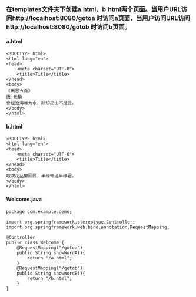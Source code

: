 ###  在templates文件夹下创建a.html、b.html两个页面。当用户URL访问http://localhost:8080/gotoa 时访问a页面，当用户访问URL访问http://localhost:8080/gotob 时访问b页面。
#### a.html
```
<!DOCTYPE html>
<html lang="en">
<head>
    <meta charset="UTF-8">
    <title>Title</title>
</head>
<body>
《离思五首》
唐·元稹
曾经沧海难为水，除却巫山不是云。
</body>
</html>
```
####  b.html
```
<!DOCTYPE html>
<html lang="en">
<head>
    <meta charset="UTF-8">
    <title>Title</title>
</head>
<body>
取次花丛懒回顾，半缘修道半缘君。
</body>
</html>
```

####  Welcome.java
```
package com.example.demo;

import org.springframework.stereotype.Controller;
import org.springframework.web.bind.annotation.RequestMapping;

@Controller
public class Welcome {
    @RequestMapping("/gotoa")
    public String showWordA(){
        return "/a.html";
    }
    @RequestMapping("/gotob")
    public String showWordB(){
        return "/b.html";
    }
}

```
